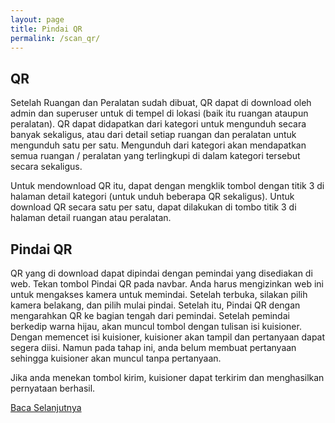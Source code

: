 ```yaml
---
layout: page
title: Pindai QR
permalink: /scan_qr/
---
```



## QR
Setelah Ruangan dan Peralatan sudah dibuat, QR dapat di download oleh admin dan superuser untuk di tempel di lokasi (baik itu ruangan ataupun peralatan).
QR dapat didapatkan dari kategori untuk mengunduh secara banyak sekaligus, atau dari detail setiap ruangan dan peralatan untuk mengunduh satu per satu. Mengunduh dari kategori akan mendapatkan semua ruangan / peralatan yang terlingkupi di dalam kategori tersebut secara sekaligus.

Untuk mendownload QR itu, dapat dengan mengklik tombol dengan titik 3 di halaman detail kategori (untuk unduh beberapa QR sekaligus). 
Untuk download QR secara satu per satu, dapat dilakukan di tombo titik  3 di halaman detail ruangan atau peralatan.


## Pindai QR
QR yang di download dapat dipindai dengan pemindai yang disediakan di web. Tekan tombol Pindai QR pada navbar.
Anda harus mengizinkan web ini untuk mengakses kamera untuk memindai. Setelah terbuka, silakan pilih kamera belakang, dan pilih mulai pindai.
Setelah itu, Pindai QR dengan mengarahkan QR ke bagian tengah dari pemindai. Setelah pemindai berkedip warna hijau, akan muncul tombol dengan tulisan isi kuisioner. Dengan memencet isi kuisioner, kuisioner akan tampil dan pertanyaan dapat segera diisi. Namun pada tahap ini, anda belum membuat pertanyaan sehingga kuisioner akan muncul tanpa pertanyaan. 

Jika anda menekan tombol kirim, kuisioner dapat terkirim dan menghasilkan pernyataan berhasil.

[Baca Selanjutnya](./question)
